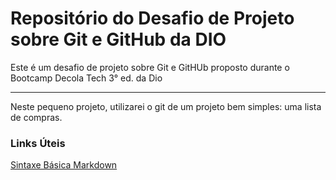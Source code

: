 # Repositório do Desafio de Projeto sobre Git e GitHub da DIO
Este é um desafio de projeto sobre Git e GitHUb proposto durante o Bootcamp Decola Tech 3° ed. da Dio
<hr>
Neste pequeno projeto, utilizarei o git de um projeto bem simples: uma lista de compras.






### Links Úteis
[Sintaxe Básica Markdown](https://www.markdownguide.org/basic-syntax/)
